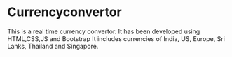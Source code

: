 # Currencyconvertor
This is a real time currency convertor.
It has been developed using HTML,CSS,JS and Bootstrap
It includes currencies of India, US, Europe, Sri Lanks, Thailand and Singapore.
